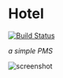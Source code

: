 Hotel
=====
[![Build Status](https://travis-ci.org/decden/hotel.svg?branch=master)](https://travis-ci.org/decden/hotel)


*a simple PMS*

![screenshot](https://cloud.githubusercontent.com/assets/445773/21719634/0c045ef6-d41f-11e6-8b56-6d169441f757.png)
